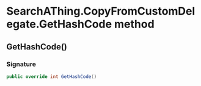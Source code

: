 # SearchAThing.CopyFromCustomDelegate.GetHashCode method
## GetHashCode()
### Signature
```csharp
public override int GetHashCode()
```
